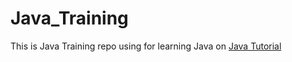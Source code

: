 # Java_Training
This is Java Training repo using for learning Java on [Java Tutorial](https://www.javatpoint.com/java-tutorial)
